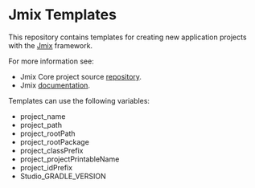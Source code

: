 # Jmix Templates

This repository contains templates for creating new application projects with the [Jmix](https://jmix.io) framework.

For more information see:

* Jmix Core project source [repository](https://github.com/Haulmont/jmix-core).
* Jmix [documentation](https://docs.jmix.io).

Templates can use the following variables:

* project_name
* project_path
* project_rootPath
* project_rootPackage
* project_classPrefix
* project_projectPrintableName
* project_idPrefix
* Studio_GRADLE_VERSION
